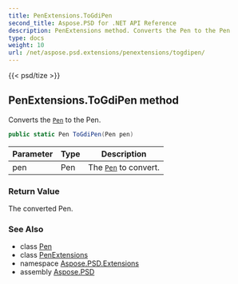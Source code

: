 ```yaml
---
title: PenExtensions.ToGdiPen
second_title: Aspose.PSD for .NET API Reference
description: PenExtensions method. Converts the Pen to the Pen
type: docs
weight: 10
url: /net/aspose.psd.extensions/penextensions/togdipen/
---
```

{{< psd/tize >}}
## PenExtensions.ToGdiPen method

Converts the [`Pen`](../../../aspose.psd/pen/) to the Pen.

```csharp
public static Pen ToGdiPen(Pen pen)
```

| Parameter | Type | Description |
| --- | --- | --- |
| pen | Pen | The [`Pen`](../../../aspose.psd/pen/) to convert. |

### Return Value

The converted Pen.

### See Also

* class [Pen](../../../aspose.psd/pen/)
* class [PenExtensions](../)
* namespace [Aspose.PSD.Extensions](../../../aspose.psd.extensions/)
* assembly [Aspose.PSD](../../../)


